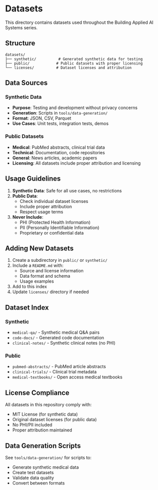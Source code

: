 # Datasets

This directory contains datasets used throughout the Building Applied AI Systems series.

## Structure

```
datasets/
├── synthetic/          # Generated synthetic data for testing
├── public/            # Public datasets with proper licensing
└── licenses/          # Dataset licenses and attribution
```

## Data Sources

### Synthetic Data
- **Purpose**: Testing and development without privacy concerns
- **Generation**: Scripts in `tools/data-generation/`
- **Format**: JSON, CSV, Parquet
- **Use Cases**: Unit tests, integration tests, demos

### Public Datasets
- **Medical**: PubMed abstracts, clinical trial data
- **Technical**: Documentation, code repositories
- **General**: News articles, academic papers
- **Licensing**: All datasets include proper attribution and licensing

## Usage Guidelines

1. **Synthetic Data**: Safe for all use cases, no restrictions
2. **Public Data**: 
   - Check individual dataset licenses
   - Include proper attribution
   - Respect usage terms
3. **Never Include**: 
   - PHI (Protected Health Information)
   - PII (Personally Identifiable Information)
   - Proprietary or confidential data

## Adding New Datasets

1. Create a subdirectory in `public/` or `synthetic/`
2. Include a `README.md` with:
   - Source and license information
   - Data format and schema
   - Usage examples
3. Add to this index
4. Update `licenses/` directory if needed

## Dataset Index

### Synthetic
- `medical-qa/` - Synthetic medical Q&A pairs
- `code-docs/` - Generated code documentation
- `clinical-notes/` - Synthetic clinical notes (no PHI)

### Public
- `pubmed-abstracts/` - PubMed article abstracts
- `clinical-trials/` - Clinical trial metadata
- `medical-textbooks/` - Open access medical textbooks

## License Compliance

All datasets in this repository comply with:
- MIT License (for synthetic data)
- Original dataset licenses (for public data)
- No PHI/PII included
- Proper attribution maintained

## Data Generation Scripts

See `tools/data-generation/` for scripts to:
- Generate synthetic medical data
- Create test datasets
- Validate data quality
- Convert between formats
